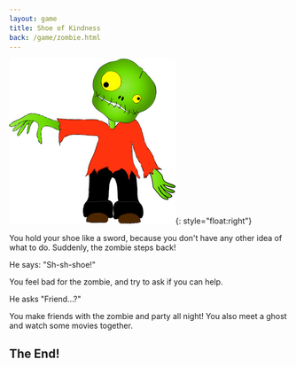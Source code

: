 ```yaml
---
layout: game
title: Shoe of Kindness
back: /game/zombie.html
---
```


![A scary zombie!](/game/images/Zombie.jpg){: style="float:right"}

You hold your shoe like a sword, because you don't have any other idea of what to do. Suddenly, the zombie steps back!

He says: "Sh-sh-shoe!"

You feel bad for the zombie, and try to ask if you can help.

He asks "Friend...?"

You make friends with the zombie and party all night! You also meet a ghost and watch some movies together.

The End!
--------
